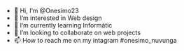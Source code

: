 - 👋 Hi, I’m @Onesimo23
- 👀 I’m interested in Web design
- 🌱 I’m currently learning Informátic
- 💞️ I’m looking to collaborate on web projects
- 📫 How to reach me on my intagram   #onesimo_nuvunga

<!---
Onesimo23/Onesimo23 is a ✨ special ✨ repository because its `README.md` (this file) appears on your GitHub profile.
You can click the Preview link to take a look at your changes.
--->
